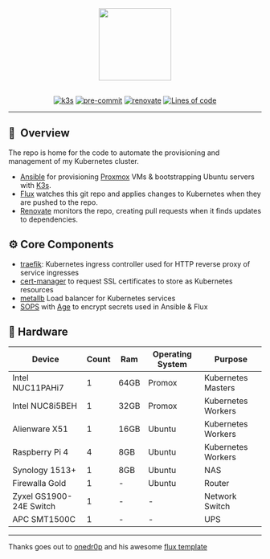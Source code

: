 <div align="center">

<img src="https://camo.githubusercontent.com/5b298bf6b0596795602bd771c5bddbb963e83e0f/68747470733a2f2f692e696d6775722e636f6d2f7031527a586a512e706e67" align="center" width="144px" height="144px"/>

</div>

<br/>

<div align="center">

[![k3s](https://img.shields.io/badge/k3s-v1.26-brightgreen?logo=kubernetes&logoColor=white)](https://k3s.io/)
[![pre-commit](https://img.shields.io/badge/pre--commit-enabled-brightgreen?logo=pre-commit&logoColor=white)](https://github.com/pre-commit/pre-commit)
[![renovate](https://img.shields.io/badge/renovate-enabled-brightgreen?logo=renovatebot&logoColor=white)](https://github.com/renovatebot/renovate)
[![Lines of code](https://img.shields.io/tokei/lines/github/clarknova99/home-cluster?color=brightgreen&label=lines&logo=codefactor&logoColor=white)](https://github.com/clarknova99/home-cluster)


</div>

---

## :book:&nbsp; Overview

The repo is home for the code to automate the provisioning and management of my Kubernetes cluster.
* [Ansible](https://www.ansible.com) for provisioning [Proxmox](https://www.proxmox.com/en/) VMs & bootstrapping Ubuntu servers with [K3s](https://k3s.io).
* [Flux](https://toolkit.fluxcd.io)  watches this git repo and applies changes to Kubernetes when they are pushed to the repo.
* [Renovate](https://github.com/renovatebot/renovate) monitors the repo, creating pull requests when it finds updates to dependencies.


## :gear: Core Components
* [traefik](https://traefik.io): Kubernetes ingress controller used for HTTP reverse proxy of service ingresses
* [cert-manager](https://cert-manager.io) to request SSL certificates to store as Kubernetes resources
* [metallb](https://metallb.universe.tf/) Load balancer for Kubernetes services
* [SOPS](https://github.com/mozilla/sops) with [Age](https://github.com/FiloSottile/age) to encrypt secrets used in Ansible & Flux

## 🔧 Hardware
| Device | Count | Ram | Operating System | Purpose |
| --- | --- | --- | --- | --- |
| Intel NUC11PAHi7 | 1   | 64GB | Promox | Kubernetes Masters |
| Intel NUC8i5BEH | 1   | 32GB | Promox | Kubernetes Workers |
| Alienware X51  | 1   | 16GB | Ubuntu | Kubernetes Workers |
| Raspberry Pi 4 | 4   | 8GB | Ubuntu | Kubernetes Workers |
| Synology 1513+ | 1   | 8GB | Ubuntu | NAS |
| Firewalla Gold | 1   | - | Ubuntu | Router |
| Zyxel GS1900-24E Switch | 1   | -   | -   | Network Switch |
| APC SMT1500C | 1   | -   | -   | UPS |

---

Thanks goes out to [onedr0p](https://github.com/onedr0p) and his awesome [flux template](https://github.com/onedr0p)
